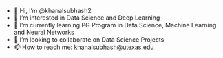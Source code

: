 - 👋 Hi, I’m @khanalsubhash2
- 👀 I’m interested in Data Science and Deep Learning
- 🌱 I’m currently learning PG Program in Data Science, Machine Learning and Neural Networks
- 💞️ I’m looking to collaborate on Data Science Projects
- 📫 How to reach me: khanalsubhash@utexas.edu

<!---
khanalsubhash2/khanalsubhash2 is a ✨ special ✨ repository because its `README.md` (this file) appears on your GitHub profile.
You can click the Preview link to take a look at your changes.
--->
